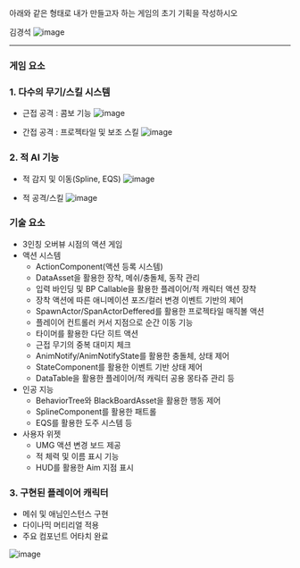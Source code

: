 아래와 같은 형태로 내가 만들고자 하는 게임의 초기 기획을 작성하시오

김경석
![image](https://github.com/user-attachments/assets/ebc1bb13-46a3-4ef0-a8d2-1ec993d4e736)


---
### 게임 요소
### 1. 다수의 무기/스킬 시스템
- 근접 공격 : 콤보 기능
![image](https://github.com/user-attachments/assets/54c36310-a310-4ae3-b833-d775e6e8e644)

- 간접 공격 : 프로젝타일 및 보조 스킬
![image](https://github.com/user-attachments/assets/551233f7-4731-4420-a3da-87013a9126f7)

### 2. 적 AI 기능
- 적 감지 및 이동(Spline, EQS)
![image](https://github.com/user-attachments/assets/70483c29-8b8e-4beb-b0d3-abacaaa05e55)

- 적 공격/스킬
![image](https://github.com/user-attachments/assets/400e7519-b180-4bda-a52e-16d14e1123dc)

### 기술 요소
- 3인칭 오버뷰 시점의 액션 게임
- 액션 시스템
   - ActionComponent(액션 등록 시스템)
   - DataAsset을 활용한 장착, 메쉬/충돌체, 동작 관리
   - 입력 바인딩 및 BP Callable을 활용한 플레이어/적 캐릭터 액션 장착
   - 장착 액션에 따른 애니메이션 포즈/컬러 변경 이벤트 기반의 제어
   - SpawnActor/SpanActorDeffered를 활용한 프로젝타일 매직볼 액션
   - 플레이어 컨트롤러 커서 지점으로 순간 이동 기능
   - 타이머를 활용한 다단 히트 액션
   - 근접 무기의 중복 대미지 체크
   - AnimNotify/AnimNotifyState를 활용한 충돌체, 상태 제어
   - StateComponent를 활용한 이벤트 기반 상태 제어
   - DataTable을 활용한 플레이어/적 캐릭터 공용 몽타쥬 관리 등
- 인공 지능
   - BehaviorTree와 BlackBoardAsset을 활용한 행동 제어
   - SplineComponent를 활용한 패트롤
   - EQS를 활용한 도주 시스템 등
- 사용자 위젯
   - UMG 액션 변경 보드 제공
   - 적 체력 및 이름 표시 기능
   - HUD를 활용한 Aim 지점 표시

### 3. 구현된 플레이어 캐릭터
   - 메쉬 및 애님인스턴스 구현
   - 다이나믹 머티리얼 적용
   - 주요 컴포넌트 어타치 완료

![image](https://github.com/user-attachments/assets/03e8e2b5-e97d-4efb-b1d0-6381943fa20c)

